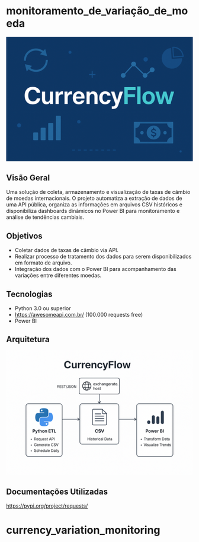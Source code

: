 # monitoramento_de_variação_de_moeda

![alt text](cover.png)

## Visão Geral
Uma solução de coleta, armazenamento e visualização de taxas de câmbio de moedas internacionais. O projeto automatiza a extração de dados de uma API pública, organiza as informações em arquivos CSV históricos e disponibiliza dashboards dinâmicos no Power BI para monitoramento e análise de tendências cambiais.
## Objetivos
- Coletar dados de taxas de câmbio via API.
- Realizar processo de tratamento dos dados para serem disponibilizados em formato de arquivo.
- Integração dos dados com o Power BI para acompanhamento das variações entre diferentes moedas.
## Tecnologias
 - Python 3.0 ou superior
 - https://awesomeapi.com.br/ (100.000 requests free)
 - Power BI
 ## Arquitetura
 ![alt text](architecture.png)
 ## Documentações Utilizadas
 https://pypi.org/project/requests/
 #
 #
 #
 # currency_variation_monitoring